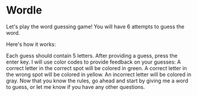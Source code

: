 # Wordle

Let's play the word guessing game! You will have 6 attempts to guess the word.

Here's how it works:

Each guess should contain 5 letters.
After providing a guess, press the enter key.
I will use color codes to provide feedback on your guesses:
A correct letter in the correct spot will be colored in green.
A correct letter in the wrong spot will be colored in yellow.
An incorrect letter will be colored in gray.
Now that you know the rules, go ahead and start by giving me a word to guess, or let me know if you have any other questions.
